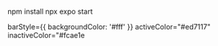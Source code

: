 npm install
npx expo start


barStyle={{ backgroundColor: '#fff' }}
      activeColor="#ed7117"
      inactiveColor="#fcae1e